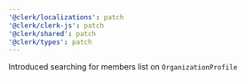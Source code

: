 ```yaml
---
'@clerk/localizations': patch
'@clerk/clerk-js': patch
'@clerk/shared': patch
'@clerk/types': patch
---
```


Introduced searching for members list on `OrganizationProfile`
